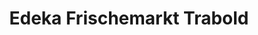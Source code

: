 ---
title: "Edeka Frischemarkt Trabold"
url: /rottendorf/edeka-frischemarkt-trabold/
shop: Supermarkt
---